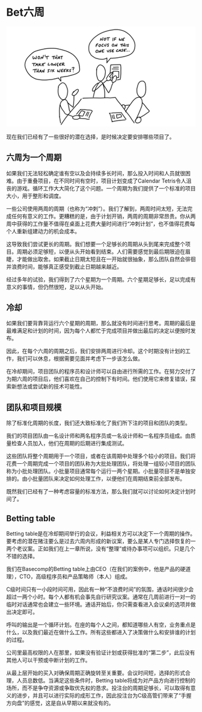 # Bet六周
![8-1](/images/8-1.png)

现在我们已经有了一些很好的潜在选择，是时候决定要安排哪些项目了。

## 六周为一个周期
如果我们无法轻松确定谁有空以及会持续多长时间，那么投入时间和人员就很困难。由于重叠项目，在不同时间有空时，项目计划变成了Calendar Tetris令人沮丧的游戏。循环工作大大简化了这个问题。一个周期为我们提供了一个标准的项目大小，用于整形和调度。

一些公司使用两周的周期（也称为“冲刺”）。我们了解到，两周时间太短，无法完成任何有意义的工作。更糟糕的是，由于计划开销，两周的周期非常昂贵。你从两周中获得的工作量不值得在桌面上花费大量时间进行“冲刺计划”，也不值得花费每个人重新组建动力的机会成本。

这导致我们尝试更长的周期。我们想要一个足够长的周期从头到尾来完成整个项目。周期必须足够短，以便从头开始看到结束。人们需要感觉到最后期限迫在眉睫，才能做出取舍。如果截止日期太短且在一开始就很抽象，那么团队自然会徘徊并浪费时间，能够真正感受到截止日期越来越近。

经过多年的试验，我们得到了六个星期为一个周期。六个星期足够长，足以完成有意义的事情，但仍然很短，足以从头开始。

## 冷却
如果我们要背靠背运行六个星期的周期，那么就没有时间进行思考。周期的最后是最难满足和计划的时间，因为每个人都忙于完成项目并做出最后的决定以便按时发布。

因此，在每个六周的周期之后，我们安排两周进行冷却。这个时期没有计划的工作，我们可以休息，根据需要见面并考虑下一步该怎么做。

在冷却期间，项目团队的程序员和设计师可以自由进行所需的工作。在努力交付了为期六周的项目后，他们喜欢在自己的控制下有时间。他们使用它来修复错误，探索新想法或尝试新的技术可能性。

## 团队和项目规模
除了标准化周期的长度，我们还大致标准化了我们所下注的项目和团队的类型。

我们的项目团队由一名设计师和两名程序员或一名设计师和一名程序员组成。由质量检查人员加入，他们在周期的后期进行集成测试。

这些团队将整个周期用于一个项目，或者在该周期中处理多个较小的项目。我们将花费一个周期完成一个项目的团队称为大批处理团队，将处理一组较小项目的团队称为小批处理团队。小批量项目通常每个运行一两个星期。小批量项目不是单独安排的。由小批量团队来决定如何处理工作，以便他们在周期结束前全部发布。

既然我们已经有了一种考虑容量的标准方法，那么我们就可以讨论如何决定计划时间了。


## Betting table
Betting table是在冷却期间举行的会议，利益相关方可以决定下一个周期的操作。要考虑的潜在赌注要么是过去六周内形成的新议案，要么是某人专门选择恢复的一两个老议案。正如我们在上一章所说，没有“整理”或待办事项可以组织。只是几个不错的选择。

我们在Basecomp的Betting table上由CEO（在我们的案例中，他是产品的硬道理），CTO，高级程序员和产品策略师（本人）组成。

C级时间只有一小段时间可用，因此有一种“不浪费时间”的氛围，通话时间很少会超过一两个小时。每个人都有机会事先自行研究议案。通常在几周前进行一对一的临时对话通常也会建立一些环境。通话开始后，你只需查看进入会议桌的选项并做出决定即可。

呼叫的输出是一个循环计划。在座的每个人之间，都知道哪些人有空，业务重点是什么，以及我们最近在做什么工作。所有这些都进入了决策做什么和安排谁的计划的过程。

公司里最高权限的人在那里，如果没有验证计划或获得批准的“第二步”，此后没有其他人可以干预或中断计划的工作。

从最上层开始的买入对确保周期正确旋转至关重要。会议时间短，选择的形式合理，人员总数低。当满足这些条件时，Betting table将成为对产品方向进行控制的场所，而不是争夺资源或争取优先权的恳求。投注台的周期足够长，可以取得有意义的进步，并且可以进行实际的成形工作，因此投注台为C级高管们带来了“手握方向盘”的感觉，这是自从早期以来就没有的。